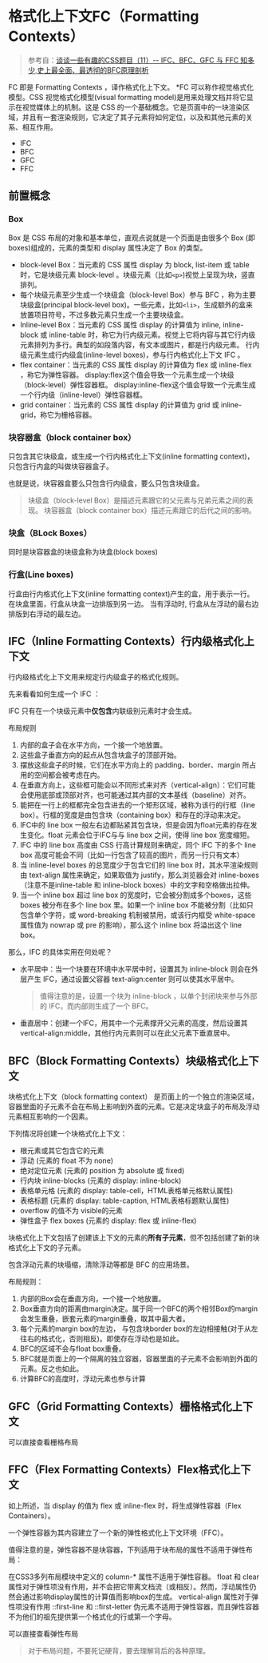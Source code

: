 # 格式化上下文FC（Formatting Contexts）

>参考自：[谈谈一些有趣的CSS题目（11）-- IFC、BFC、GFC 与 FFC 知多少](https://github.com/chokcoco/iCSS/issues/56),[史上最全面、最透彻的BFC原理剖析](https://github.com/zuopf769/notebook/blob/master/fe/BFC%E5%8E%9F%E7%90%86%E5%89%96%E6%9E%90/README.md)

FC 即是 Formatting Contexts ，译作格式化上下文。 *FC 可以称作视觉格式化模型。CSS 视觉格式化模型(visual formatting model)是用来处理文档并将它显示在视觉媒体上的机制。这是 CSS 的一个基础概念。它是页面中的一块渲染区域，并且有一套渲染规则，它决定了其子元素将如何定位，以及和其他元素的关系、相互作用。

+ IFC
+ BFC
+ GFC
+ FFC

## 前置概念

### Box

Box 是 CSS 布局的对象和基本单位，直观点说就是一个页面是由很多个 Box (即boxes)组成的，元素的类型和 display 属性决定了 Box 的类型。

+ block-level Box：当元素的 CSS 属性 display 为 block, list-item 或 table 时，它是块级元素 block-level 。块级元素（比如`<p>`)视觉上呈现为块，竖直排列。
+ 每个块级元素至少生成一个块级盒（block-level Box）参与 BFC ，称为主要块级盒(principal block-level box)。一些元素，比如`<li>`，生成额外的盒来放置项目符号，不过多数元素只生成一个主要块级盒。
+ Inline-level Box：当元素的 CSS 属性 display 的计算值为 inline, inline-block 或 inline-table 时，称它为行内级元素。视觉上它将内容与其它行内级元素排列为多行。典型的如段落内容，有文本或图片，都是行内级元素。
行内级元素生成行内级盒(inline-level boxes)，参与行内格式化上下文 IFC 。
+ flex container：当元素的 CSS 属性 display 的计算值为 flex 或 inline-flex ，称它为弹性容器。
display:flex这个值会导致一个元素生成一个块级（block-level）弹性容器框。
display:inline-flex这个值会导致一个元素生成一个行内级（inline-level）弹性容器框。
+ grid container：当元素的 CSS 属性 display 的计算值为 grid 或 inline-grid，称它为栅格容器。

### 块容器盒（block container box）

只包含其它块级盒，或生成一个行内格式化上下文(inline formatting context)，只包含行内盒的叫做块容器盒子。

也就是说，块容器盒要么只包含行内级盒，要么只包含块级盒。

> 块级盒（block-level Box）是描述元素跟它的父元素与兄弟元素之间的表现。
> 块容器盒（block container box）描述元素跟它的后代之间的影响。

### 块盒（BLock Boxes）

同时是块容器盒的块级盒称为块盒(block boxes)

### 行盒(Line boxes)

行盒由行内格式化上下文(inline formatting context)产生的盒，用于表示一行。在块盒里面，行盒从块盒一边排版到另一边。 当有浮动时, 行盒从左浮动的最右边排版到右浮动的最左边。

## IFC（Inline Formatting Contexts）行内级格式化上下文

行内级格式化上下文用来规定行内级盒子的格式化规则。

先来看看如何生成一个 IFC ：

IFC 只有在一个块级元素中**仅包含**内联级别元素时才会生成。

布局规则

1. 内部的盒子会在水平方向，一个接一个地放置。
2. 这些盒子垂直方向的起点从包含块盒子的顶部开始。
3. 摆放这些盒子的时候，它们在水平方向上的 padding、border、margin 所占用的空间都会被考虑在内。
4. 在垂直方向上，这些框可能会以不同形式来对齐（vertical-align）：它们可能会使用底部或顶部对齐，也可能通过其内部的文本基线（baseline）对齐。
5. 能把在一行上的框都完全包含进去的一个矩形区域，被称为该行的行框（line box）。行框的宽度是由包含块（containing box）和存在的浮动来决定。
6. IFC中的 line box 一般左右边都贴紧其包含块，但是会因为float元素的存在发生变化。float 元素会位于IFC与与 line box 之间，使得 line box 宽度缩短。
7. IFC 中的 line box 高度由 CSS 行高计算规则来确定，同个 IFC 下的多个 line box 高度可能会不同（比如一行包含了较高的图片，而另一行只有文本）
8. 当 inline-level boxes 的总宽度少于包含它们的 line box 时，其水平渲染规则由 text-align 属性来确定，如果取值为 justify，那么浏览器会对 inline-boxes（注意不是inline-table 和 inline-block boxes）中的文字和空格做出拉伸。
9. 当一个 inline box 超过 line box 的宽度时，它会被分割成多个boxes，这些 boxes 被分布在多个 line box 里。如果一个 inline box 不能被分割（比如只包含单个字符，或 word-breaking 机制被禁用，或该行内框受 white-space 属性值为 nowrap 或 pre 的影响），那么这个 inline box 将溢出这个 line box。

那么，IFC 的具体实用在何处呢？

+ 水平居中：当一个块要在环境中水平居中时，设置其为 inline-block 则会在外层产生 IFC，通过设置父容器 text-align:center 则可以使其水平居中。
  >值得注意的是，设置一个块为 inline-block ，以单个封闭块来参与外部的 IFC，而内部则生成了一个 BFC。
+ 垂直居中：创建一个IFC，用其中一个元素撑开父元素的高度，然后设置其 vertical-align:middle，其他行内元素则可以在此父元素下垂直居中。

## BFC（Block Formatting Contexts）块级格式化上下文

块格式化上下文（block formatting context） 是页面上的一个独立的渲染区域，容器里面的子元素不会在布局上影响到外面的元素。它是决定块盒子的布局及浮动元素相互影响的一个因素。

下列情况将创建一个块格式化上下文：

+ 根元素或其它包含它的元素
+ 浮动 (元素的 float 不为 none)
+ 绝对定位元素 (元素的 position 为 absolute 或 fixed)
+ 行内块 inline-blocks (元素的 display: inline-block)
+ 表格单元格 (元素的 display: table-cell，HTML表格单元格默认属性)
+ 表格标题 (元素的 display: table-caption, HTML表格标题默认属性)
+ overflow 的值不为 visible的元素
+ 弹性盒子 flex boxes (元素的 display: flex 或 inline-flex)

块格式化上下文包括了创建该上下文的元素的**所有子元素**，但不包括创建了新的块格式化上下文的子元素。

包含浮动元素的块塌缩，清除浮动等都是 BFC 的应用场景。

布局规则：

1. 内部的Box会在垂直方向，一个接一个地放置。
2. Box垂直方向的距离由margin决定。属于同一个BFC的两个相邻Box的margin会发生重叠，嵌套元素的margin重叠，取其中最大者。
3. 每个元素的margin box的左边， 与包含块border box的左边相接触(对于从左往右的格式化，否则相反)。即使存在浮动也是如此。
4. BFC的区域不会与float box重叠。
5. BFC就是页面上的一个隔离的独立容器，容器里面的子元素不会影响到外面的元素。反之也如此。
6. 计算BFC的高度时，浮动元素也参与计算

## GFC（Grid Formatting Contexts）栅格格式化上下文

可以直接查看栅格布局

## FFC（Flex Formatting Contexts）Flex格式化上下文

如上所述，当 display 的值为 flex 或 inline-flex 时，将生成弹性容器（Flex Containers）。

一个弹性容器为其内容建立了一个新的弹性格式化上下文环境（FFC）。

值得注意的是，弹性容器不是块容器，下列适用于块布局的属性不适用于弹性布局：

在CSS3多列布局模块中定义的 column-* 属性不适用于弹性容器。
float 和 clear 属性对于弹性项没有作用，并不会把它带离文档流（或相反）。然而，浮动属性仍然会通过影响display属性的计算值而影响box的生成。
vertical-align 属性对于弹性项没有作用
::first-line 和 ::first-letter 伪元素不适用于弹性容器，而且弹性容器不为他们的祖先提供第一个格式化的行或第一个字母。

可以直接查看弹性布局

>对于布局问题，不要死记硬背，要去理解背后的各种原理。